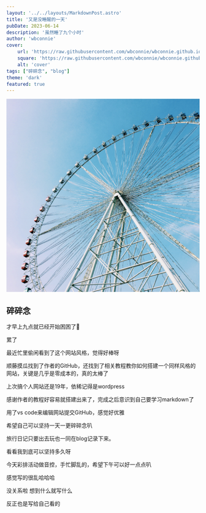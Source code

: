 ```yaml
---
layout: '../../layouts/MarkdownPost.astro'
title: '又是没睡醒的一天'
pubDate: 2023-06-14
description: '虽然睡了九个小时'
author: 'wbconnie'
cover:
    url: 'https://raw.githubusercontent.com/wbconnie/wbconnie.github.io/main/public/preview/2016-10-16%20151521.jpg'
    square: 'https://raw.githubusercontent.com/wbconnie/wbconnie.github.io/main/public/preview/2016-10-16%20151521.jpg'
    alt: 'cover'
tags: ["碎碎念", "blog"]
theme: 'dark'
featured: true
---
```



![wbconnie 使用 iPhone 12 Pro Max 4800 万像素主摄于常州｜江南环球港拍摄。 |inline](https://raw.githubusercontent.com/wbconnie/wbconnie.github.io/main/public/preview/2016-10-16%20151521.jpg)


## 碎碎念

才早上九点就已经开始困困了🥱  

累了  

最近忙里偷闲看到了这个网站风格，觉得好棒呀  

顺藤摸瓜找到了作者的GitHub，还找到了相关教程教你如何搭建一个同样风格的网站，关键是几乎是零成本的，真的太棒了

上次搞个人网站还是19年，依稀记得是wordpress  

感谢作者的教程好容易就搭建出来了，完成之后意识到自己要学习markdown了  

用了vs code来编辑网站提交GitHub，感觉好优雅  

希望自己可以坚持一天一更碎碎念叭  

旅行日记只要出去玩也一同在blog记录下来。

看看我到底可以坚持多久呀  

今天彩排活动做音控，手忙脚乱的，希望下午可以好一点点叭  

感觉写的很乱哈哈哈  

没关系啦 想到什么就写什么  

反正也是写给自己看的  





